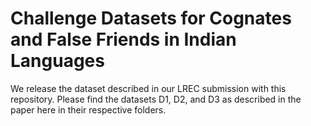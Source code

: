 # Challenge Datasets for Cognates and False Friends in Indian Languages

We release the dataset described in our LREC submission with this repository. Please find the datasets D1, D2, and D3 as described in the paper here in their respective folders.


